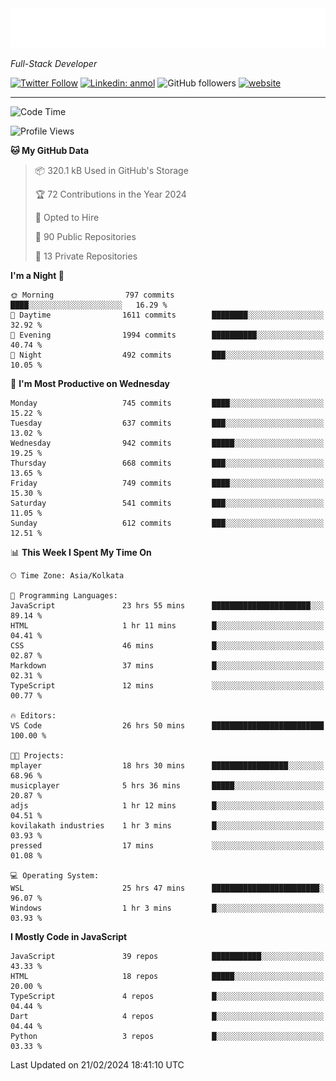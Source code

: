 <!-- START:readme-typing -->
<img src="readme-typing.svg" />
<!-- END:readme-typing -->

<p><em>Full-Stack Developer</em></p>

[![Twitter Follow](https://img.shields.io/twitter/follow/tonalmathew?style=flat)](https://twitter.com/intent/follow?screen_name=tonalmathew)
[![Linkedin: anmol](https://img.shields.io/badge/tonal-mathew?style=flat-square&logo=Linkedin&logoColor=white&link=https://www.linkedin.com/in/tonal-mathew/)](https://www.linkedin.com/in/tonal-mathew/)
![GitHub followers](https://img.shields.io/github/followers/tonalmathew?label=Follow&style=social)
[![website](https://img.shields.io/badge/Website-46a2f1.svg?&style=flat-square&logo=Google-Chrome&logoColor=white&link=http://tonalmathew.github.io/)](http://tonalmathew.github.io/)

---
<!--START_SECTION:waka-->
![Code Time](http://img.shields.io/badge/Code%20Time-1%2C264%20hrs%2026%20mins-blue)

![Profile Views](http://img.shields.io/badge/Profile%20Views-1-blue)

**🐱 My GitHub Data** 

> 📦 320.1 kB Used in GitHub's Storage 
 > 
> 🏆 72 Contributions in the Year 2024
 > 
> 💼 Opted to Hire
 > 
> 📜 90 Public Repositories 
 > 
> 🔑 13 Private Repositories 
 > 
**I'm a Night 🦉** 

```text
🌞 Morning                797 commits         ████░░░░░░░░░░░░░░░░░░░░░   16.29 % 
🌆 Daytime                1611 commits        ████████░░░░░░░░░░░░░░░░░   32.92 % 
🌃 Evening                1994 commits        ██████████░░░░░░░░░░░░░░░   40.74 % 
🌙 Night                  492 commits         ███░░░░░░░░░░░░░░░░░░░░░░   10.05 % 
```
📅 **I'm Most Productive on Wednesday** 

```text
Monday                   745 commits         ████░░░░░░░░░░░░░░░░░░░░░   15.22 % 
Tuesday                  637 commits         ███░░░░░░░░░░░░░░░░░░░░░░   13.02 % 
Wednesday                942 commits         █████░░░░░░░░░░░░░░░░░░░░   19.25 % 
Thursday                 668 commits         ███░░░░░░░░░░░░░░░░░░░░░░   13.65 % 
Friday                   749 commits         ████░░░░░░░░░░░░░░░░░░░░░   15.30 % 
Saturday                 541 commits         ███░░░░░░░░░░░░░░░░░░░░░░   11.05 % 
Sunday                   612 commits         ███░░░░░░░░░░░░░░░░░░░░░░   12.51 % 
```


📊 **This Week I Spent My Time On** 

```text
🕑︎ Time Zone: Asia/Kolkata

💬 Programming Languages: 
JavaScript               23 hrs 55 mins      ██████████████████████░░░   89.14 % 
HTML                     1 hr 11 mins        █░░░░░░░░░░░░░░░░░░░░░░░░   04.41 % 
CSS                      46 mins             █░░░░░░░░░░░░░░░░░░░░░░░░   02.87 % 
Markdown                 37 mins             █░░░░░░░░░░░░░░░░░░░░░░░░   02.31 % 
TypeScript               12 mins             ░░░░░░░░░░░░░░░░░░░░░░░░░   00.77 % 

🔥 Editors: 
VS Code                  26 hrs 50 mins      █████████████████████████   100.00 % 

🐱‍💻 Projects: 
mplayer                  18 hrs 30 mins      █████████████████░░░░░░░░   68.96 % 
musicplayer              5 hrs 36 mins       █████░░░░░░░░░░░░░░░░░░░░   20.87 % 
adjs                     1 hr 12 mins        █░░░░░░░░░░░░░░░░░░░░░░░░   04.51 % 
kovilakath industries    1 hr 3 mins         █░░░░░░░░░░░░░░░░░░░░░░░░   03.93 % 
pressed                  17 mins             ░░░░░░░░░░░░░░░░░░░░░░░░░   01.08 % 

💻 Operating System: 
WSL                      25 hrs 47 mins      ████████████████████████░   96.07 % 
Windows                  1 hr 3 mins         █░░░░░░░░░░░░░░░░░░░░░░░░   03.93 % 
```

**I Mostly Code in JavaScript** 

```text
JavaScript               39 repos            ███████████░░░░░░░░░░░░░░   43.33 % 
HTML                     18 repos            █████░░░░░░░░░░░░░░░░░░░░   20.00 % 
TypeScript               4 repos             █░░░░░░░░░░░░░░░░░░░░░░░░   04.44 % 
Dart                     4 repos             █░░░░░░░░░░░░░░░░░░░░░░░░   04.44 % 
Python                   3 repos             █░░░░░░░░░░░░░░░░░░░░░░░░   03.33 % 
```




 Last Updated on 21/02/2024 18:41:10 UTC
<!--END_SECTION:waka-->
